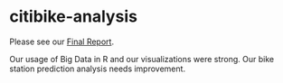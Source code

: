 # citibike-analysis

Please see our [Final Report](https://github.com/jdegrootlutzner/citibike-analysis/blob/master/final-write-up.pdf).

Our usage of Big Data in R and our visualizations were strong. 
Our bike station prediction analysis needs improvement.
